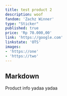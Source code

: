 ```yaml
---
title: test product 2
description: woof
fandom: 'Zachz Winner'
type: "Sticker"
published: true
price: 'Rp 70.000,00'
link: 'https://google.com'
linkstate: 'OTS'
images:
- 'https://one'
- 'https://two'
---
```


## Markdown

Product info yadaa yadaa